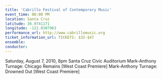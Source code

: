 ```yaml
---
title: 'Cabrillo Festival of Contemporary Music'
event_time: 08:00 PM
location: Santa Cruz
latitude: 36.9741171
longitude: -122.0307963
performance_url: http://www.cabrillomusic.org
ticket_information_url: TICKETS: $32-$47
ensemble: 
conductor: 
---
```

Saturday, August 7, 2010, 8pm
Santa Cruz Civic Auditorium
Mark-Anthony Turnage: Chicago Remains [West Coast Premiere]
Mark-Anthony Turnage: Drowned Out [West Coast Premiere]